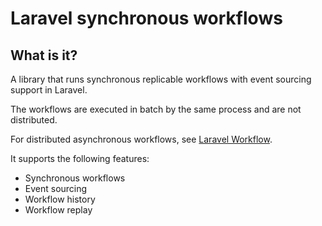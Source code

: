 # Laravel synchronous workflows

## What is it?

A library that runs synchronous replicable workflows with event sourcing support in Laravel.

The workflows are executed in batch by the same process and are not distributed.

For distributed asynchronous workflows, see [Laravel Workflow](https://github.com/laravel-workflow/laravel-workflow).

It supports the following features:
- Synchronous workflows
- Event sourcing
- Workflow history
- Workflow replay


